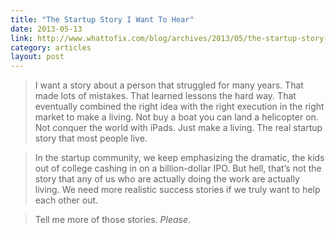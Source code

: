 ```yaml
---
title: "The Startup Story I Want To Hear"
date: 2013-05-13
link: http://www.whattofix.com/blog/archives/2013/05/the-startup-story-i-want-to-hear.php
category: articles
layout: post
---
```


> I want a story about a person that struggled for many years. That made lots of
> mistakes. That learned lessons the hard way. That eventually combined the
> right idea with the right execution in the right market to make a living. Not
> buy a boat you can land a helicopter on. Not conquer the world with iPads.
> Just make a living. The real startup story that most people live.

> In the startup community, we keep emphasizing the dramatic, the kids out of
> college cashing in on a billion-dollar IPO. But hell, that’s not the story
> that any of us who are actually doing the work are actually living. We need
> more realistic success stories if we truly want to help each other out.

> Tell me more of those stories. _Please_.

